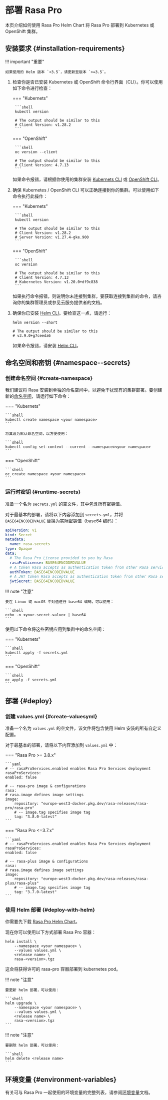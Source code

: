 # 部署 Rasa Pro

本页介绍如何使用 Rasa Pro Helm Chart 将 Rasa Pro 部署到 Kubernetes 或 OpenShift 集群。

## 安装要求 {#installation-requirements}

!!! important "重要"

    如果使用的 Helm 版本 `<3.5`，请更新至版本 `>=3.5`。

1. 检查你是否已安装 Kubernetes 或 OpenShift 命令行界面（CLI）。你可以使用如下命令进行检查：

    === "Kubernets"

        ```shell
        kubectl version

        # The output should be similar to this
        # Client Version: v1.28.2
        ```

    === "OpenShift"

        ```shell
        oc version --client

        # The output should be similar to this
        # Client Version: 4.7.13
        ```

    如果命令报错，请根据你使用的集群安装 [Kubernets CLI](https://kubernetes.io/docs/tasks/tools/install-kubectl/) 或 [OpenShift CLI](https://docs.openshift.com/container-platform/4.7/cli_reference/openshift_cli/getting-started-cli.html#installing-openshift-cli)。

2. 确保 Kubernetes / OpenShift CLI 可以正确连接到你的集群。可以使用如下命令执行此操作：

    === "Kubernets"

        ```shell
        kubectl version

        # The output should be similar to this
        # Client Version: v1.28.2
        # Server Version: v1.27.4-gke.900
        ```

    === "OpenShift"

        ```shell
        oc version

        # The output should be similar to this
        # Client Version: 4.7.13
        # Kubernetes Version: v1.20.0+df9c838
        ```

    如果执行命令报错，则说明你未连接到集群。要获取连接到集群的命令，请咨询你的集群管理员或参见云服务提供者的文档。

3. 确保你已安装 [Helm CLI](https://helm.sh/docs/intro/install/)。要检查这一点，请运行：

    ```shell
    helm version --short

    # The output should be similar to this
    # v3.9.0+g7ceeda6
    ```

    如果命令报错，请安装 [Helm CLI](https://helm.sh/docs/intro/install/)。

## 命名空间和密钥 {#namespace--secrets}

### 创建命名空间 {#create-namespace}

我们建议将 Rasa 安装到单独的命名空间中，以避免干扰现有的集群部署。要创建新的[命名空间](https://kubernetes.io/docs/concepts/overview/working-with-objects/namespaces/)，请运行如下命令：

=== "Kubernets"

    ```shell
    kubectl create namespace <your namespace>
    ```

    将其设为默认命名空间，以方便使用：

    ```shell
    kubectl config set-context --current --namespace=<your namespace>
    ```

=== "OpenShift"

    ```shell
    oc create namespace <your namespace>
    ```

### 运行时密钥 {#runtime-secrets}

准备一个名为 `secrets.yml` 的空文件，其中包含所有密钥值。

对于最基本的部署，请将以下内容添加到 `secrets.yml`，并将 `BASE64ENCODEDVALUE` 替换为实际密钥值（base64 编码）：

```yaml
apiVersion: v1
kind: Secret
metadata:
  name: rasa-secrets
type: Opaque
data:
  # The Rasa Pro License provided to you by Rasa
  rasaProLicense: BASE64ENCODEDVALUE
  # A token Rasa accepts as authentication token from other Rasa services
  authToken: BASE64ENCODEDVALUE
  # A JWT token Rasa accepts as authentication token from other Rasa services
  jwtSecret: BASE64ENCODEDVALUE
```

!!! note "注意"

    要在 Linux 或 macOS 中对值进行 base64 编码，可以使用：

    ```shell
    echo -n <your-secret-value> | base64
    ```

使用以下命令将这些密钥应用到集群中的命名空间：

=== "Kubernets"

    ```shell
    kubectl apply -f secrets.yml
    ```

=== "OpenShift"

    ```shell
    oc apply -f secrets.yml
    ```

## 部署 {#deploy}

### 创建 values.yml {#create-valuesyml}

准备一个名为 `values.yml` 的空文件，该文件将包含使用 Helm 安装的所有自定义配置。

对于最基本的部署，请将以下内容添加到 `values.yml` 中：

=== "Rasa Pro >= 3.8.x"

    ```yaml
    # -- rasaProServices.enabled enables Rasa Pro Services deployment
    rasaProServices:
    enabled: false

    # -- rasa-pro image & configurations
    rasa:
    # rasa.image defines image settings
    image:
        repository: "europe-west3-docker.pkg.dev/rasa-releases/rasa-pro/rasa-pro"
        # -- image.tag specifies image tag
        tag: "3.8.0-latest"
    ```

=== "Rasa Pro <=3.7.x"

    ```yaml
    # -- rasaProServices.enabled enables Rasa Pro Services deployment
    rasaProServices:
    enabled: false

    # -- rasa-plus image & configurations
    rasa:
    # rasa.image defines image settings
    image:
        repository: "europe-west3-docker.pkg.dev/rasa-releases/rasa-plus/rasa-plus"
        # -- image.tag specifies image tag
        tag: "3.7.0-latest"
    ```

### 使用 Helm 部署 {#deploy-with-helm}

你需要先下载 [Rasa Pro Helm Chart](../production/rasa-pro-helm-chart.md)。

现在你可以使用以下方式部署 Rasa Pro 容器：

```shell
helm install \
    --namespace <your namespace> \
    --values values.yml \
    <release name> \
    rasa-<version>.tgz
```

这会将获得许可的 rasa-pro 容器部署到 kubernetes pod。

!!! note "注意"

    要更新 helm 部署，可以使用：

    ```shell
    helm upgrade \
        --namespace <your namespace> \
        --values values.yml \
        <release name> \
        rasa-<version>.tgz
    ```

!!! note "注意"

    要删除 helm 部署，可以使用：

    ```shell
    helm delete <release name>
    ```

## 环境变量 {#environment-variables}

有关可与 Rasa Pro 一起使用的环境变量的完整列表，请参阅[环境变量](environment-variables.md#rasa-pro)文档。
